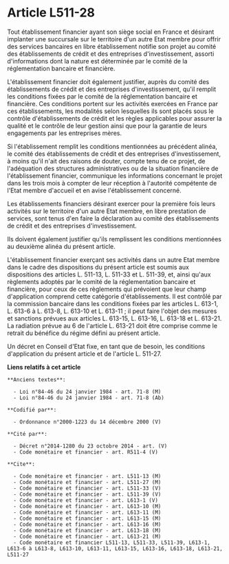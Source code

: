 # Article L511-28

Tout établissement financier ayant son siège social en France et désirant implanter une succursale sur le territoire d'un
autre Etat membre pour offrir des services bancaires en libre établissement notifie son projet au comité des établissements
de crédit et des entreprises d'investissement, assorti d'informations dont la nature est déterminée par le comité de la
réglementation bancaire et financière.

L'établissement financier doit également justifier, auprès du comité des établissements de crédit et des entreprises
d'investissement, qu'il remplit les conditions fixées par le comité de la réglementation bancaire et financière. Ces
conditions portent sur les activités exercées en France par ces établissements, les modalités selon lesquelles ils sont
placés sous le contrôle d'établissements de crédit et les règles applicables pour assurer la qualité et le contrôle de leur
gestion ainsi que pour la garantie de leurs engagements par les entreprises mères.

Si l'établissement remplit les conditions mentionnées au précédent alinéa, le comité des établissements de crédit et des
entreprises d'investissement, à moins qu'il n'ait des raisons de douter, compte tenu de ce projet, de l'adéquation des
structures administratives ou de la situation financière de l'établissement financier, communique les informations concernant
le projet dans les trois mois à compter de leur réception à l'autorité compétente de l'Etat membre d'accueil et en avise
l'établissement concerné.

Les établissements financiers désirant exercer pour la première fois leurs activités sur le territoire d'un autre Etat
membre, en libre prestation de services, sont tenus d'en faire la déclaration au comité des établissements de crédit et des
entreprises d'investissement.

Ils doivent également justifier qu'ils remplissent les conditions mentionnées au deuxième alinéa du présent article.

L'établissement financier exerçant ses activités dans un autre Etat membre dans le cadre des dispositions du présent article
est soumis aux dispositions des articles L. 511-13, L. 511-33 et L. 511-39, et, ainsi qu'aux règlements adoptés par le comité
de la réglementation bancaire et financière, pour ceux de ces règlements qui prévoient que leur champ d'application comprend
cette catégorie d'établissements. Il est contrôlé par la commission bancaire dans les conditions fixées par les articles L.
613-1, L. 613-6 à L. 613-8, L. 613-10 et L. 613-11 ; il peut faire l'objet des mesures et sanctions prévues aux articles L.
613-15, L. 613-16, L. 613-18 et L. 613-21. La radiation prévue au 6 de l'article L. 613-21 doit être comprise comme le
retrait du bénéfice du régime défini au présent article.

Un décret en Conseil d'Etat fixe, en tant que de besoin, les conditions d'application du présent article et de l'article L.
511-27.

**Liens relatifs à cet article**

	**Anciens textes**:

	  - Loi n°84-46 du 24 janvier 1984 - art. 71-8 (M)
	  - Loi n°84-46 du 24 janvier 1984 - art. 71-8 (Ab)

	**Codifié par**:

	  - Ordonnance n°2000-1223 du 14 décembre 2000 (V)

	**Cité par**:

	  - Décret n°2014-1280 du 23 octobre 2014 - art. (V)
	  - Code monétaire et financier - art. R511-4 (V)

	**Cite**:

	  - Code monétaire et financier - art. L511-13 (M)
	  - Code monétaire et financier - art. L511-27 (M)
	  - Code monétaire et financier - art. L511-33 (V)
	  - Code monétaire et financier - art. L511-39 (V)
	  - Code monétaire et financier - art. L613-1 (V)
	  - Code monétaire et financier - art. L613-10 (M)
	  - Code monétaire et financier - art. L613-11 (M)
	  - Code monétaire et financier - art. L613-15 (M)
	  - Code monétaire et financier - art. L613-16 (M)
	  - Code monétaire et financier - art. L613-18 (M)
	  - Code monétaire et financier - art. L613-21 (M)
	  - Code monétaire et financier L511-13, L511-33, L511-39, L613-1, L613-6 à L613-8, L613-10, L613-11, L613-15, L613-16, L613-18, L613-21, L511-27
